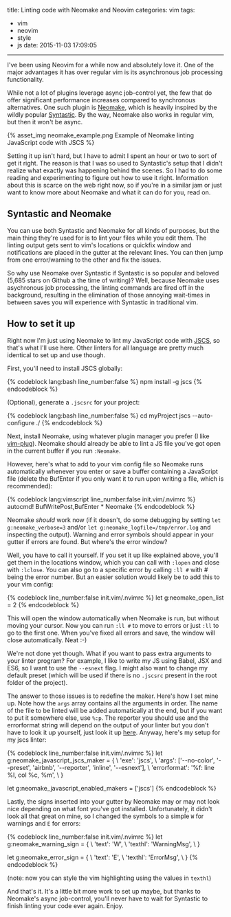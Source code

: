 title: Linting code with Neomake and Neovim
categories: vim
tags:
  - vim
  - neovim
  - style
  - js
date: 2015-11-03 17:09:05
---

I've been using Neovim for a while now and absolutely love it. One of the major advantages it has over regular vim is its asynchronous job processing functionality.

While not a lot of plugins leverage async job-control yet, the few that do offer significant performance increases compared to synchronous alternatives. One such plugin is [Neomake](https://github.com/benekastah/neomake), which is heavily inspired by the wildly popular [Syntastic](https://github.com/scrooloose/syntastic). By the way, Neomake also works in regular vim, but then it won't be async.

{% asset_img neomake_example.png Example of Neomake linting JavaScript code with JSCS %}

Setting it up isn't hard, but I have to admit I spent an hour or two to sort of get it right. The reason is that I was so used to Syntastic's setup that I didn't realize what exactly was happening behind the scenes. So I had to do some reading and experimenting to figure out how to use it right. Information about this is scarce on the web right now, so if you're in a similar jam or just want to know more about Neomake and what it can do for you, read on.

<!-- more -->

## Syntastic and Neomake
You can use both Syntastic and Neomake for all kinds of purposes, but the main thing they're used for is to lint your files while you edit them. The linting output gets sent to vim's locations or quickfix window and notifications are placed in the gutter at the relevant lines. You can then jump from one error/warning to the other and fix the issues.

So why use Neomake over Syntastic if Syntastic is so popular and beloved (5,685 stars on Github a the time of writing)? Well, because Neomake uses asychronous job processing, the linting commands are fired off in the background, resulting in the elimination of those annoying wait-times in between saves you will experience with Syntastic in traditional vim.

## How to set it up
Right now I'm just using Neomake to lint my JavaScript code with [JSCS](http://jscs.info/), so that's what I'll use here. Other linters for all language are pretty much identical to set up and use though.

First, you'll need to install JSCS globally:

{% codeblock lang:bash line_number:false %}
  npm install -g jscs
{% endcodeblock %}

(Optional), generate a `.jscsrc` for your project:

{% codeblock lang:bash line_number:false %}
  cd myProject
  jscs --auto-configure ./
{% endcodeblock %}

Next, install Neomake, using whatever plugin manager you prefer (I like [vim-plug](https://github.com/junegunn/vim-plug)). Neomake should already be able to lint a JS file you've got open in the current buffer if you run `:Neomake`.

However, here's what to add to your vim config file so Neomake runs automatically whenever you enter or save a buffer containing a JavaScript file (delete the BufEnter if you only want it to run upon writing a file, which is recommended):

{% codeblock lang:vimscript line_number:false init.vim/.nvimrc %}
autocmd! BufWritePost,BufEnter * Neomake
{% endcodeblock %}

Neomake *should* work now (if it doesn't, do some debugging by setting `let g:neomake_verbose=3` and/or `let g:neomake_logfile=/tmp/error.log` and inspecting the output). Warning and error symbols should appear in your gutter if errors are found. But where's the error window?

Well, you have to call it yourself. If you set it up like explained above, you'll get them in the locations window, which you can call with `:lopen` and close with `:lclose`. You can also go to a specific error by calling `:ll #` with # being the error number. But an easier solution would likely be to add this to your vim config:

{% codeblock line_number:false init.vim/.nvimrc %}
let g:neomake_open_list = 2
{% endcodeblock %}

This will open the window automatically when Neomake is run, but without moving your cursor. Now you can run `:ll #` to move to errors or just `:ll` to go to the first one. When you've fixed all errors and save, the window will close automatically. Neat :-)

We're not done yet though. What if you want to pass extra arguments to your linter program? For example, I like to write my JS using Babel, JSX and ES6, so I want to use the `--esnext` flag. I might also want to change my default preset (which will be used if there is no `.jscsrc` present in the root folder of the project).

The answer to those issues is to redefine the maker. Here's how I set mine up. Note how the `args` array contains all the arguments in order. The name of the file to be linted will be added automatically at the end, but if you want to put it somewhere else, use `%:p`. The reporter you should use and the errorformat string will depend on the output of your linter but you don't have to look it up yourself, just look it up [here](https://github.com/benekastah/neomake/tree/master/autoload/neomake/makers/ft). Anyway, here's my setup for my jscs linter:

{% codeblock line_number:false init.vim/.nvimrc %}
let g:neomake_javascript_jscs_maker = {
    \ 'exe': 'jscs',
    \ 'args': ['--no-color', '--preset', 'airbnb', '--reporter', 'inline', '--esnext'],
    \ 'errorformat': '%f: line %l\, col %c\, %m',
    \ }

let g:neomake_javascript_enabled_makers = ['jscs']
{% endcodeblock %}

Lastly, the signs inserted into your gutter by Neomake may or may not look nice depending on what font you've got installed. Unfortunately, it didn't look all that great on mine, so I changed the symbols to a simple `W` for warnings and `E` for errors:

{% codeblock line_number:false init.vim/.nvimrc %}
let g:neomake_warning_sign = {
  \ 'text': 'W',
  \ 'texthl': 'WarningMsg',
  \ }

let g:neomake_error_sign = {
  \ 'text': 'E',
  \ 'texthl': 'ErrorMsg',
  \ }
{% endcodeblock %}

(note: now you can style the vim highlighting using the values in `texthl`)

And that's it. It's a little bit more work to set up maybe, but thanks to Neomake's async job-control, you'll never have to wait for Syntastic to finish linting your code ever again. Enjoy.
